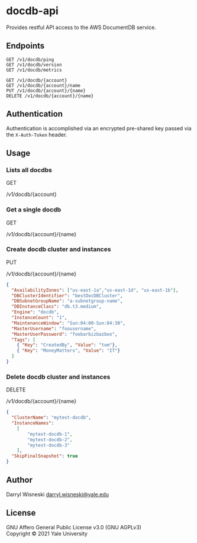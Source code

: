 # docdb-api

Provides restful API access to the AWS DocumentDB service.

## Endpoints

```
GET /v1/docdb/ping
GET /v1/docdb/version
GET /v1/docdb/metrics

GET /v1/docdb/{account}
GET /v1/docdb/{account}/name
PUT /v1/docdb/{account}/{name}
DELETE /v1/docdb/{account}/{name}
```

## Authentication

Authentication is accomplished via an encrypted pre-shared key passed via the `X-Auth-Token` header.

## Usage

### Lists all docdbs

GET

/v1/docdb/{account}

### Get a single docdb

GET

/v1/docdb/{account}/{name}


### Create docdb cluster and instances

PUT

/v1/docdb/{account}/{name}

```JSON
{
  "AvailabilityZones": ["us-east-1a","us-east-1d", "us-east-1b"],
  "DBClusterIdentifier": "bestDocDBCluster",
  "DBSubnetGroupName": "a-subnetgroup-name",
  "DBInstanceClass": "db.t3.medium",
  "Engine": "docdb",
  "InstanceCount": "1",
  "MaintenanceWindow": "Sun:04:00-Sun:04:30",
  "MasterUsername": "foousername",
  "MasterUserPassword": "foobarbizbazboo",
  "Tags": [
    { "Key": "CreatedBy", "Value": "tom"},
    { "Key": "MoneyMatters", "Value": "IT"}
  ]
}
```

### Delete docdb cluster and instances

DELETE

/v1/docdb/{account}/{name}

```JSON
{
  "ClusterName": "mytest-docdb",
  "InstanceNames":
    [
        "mytest-docdb-1",
        "mytest-docdb-2",
        "mytest-docdb-3"
    ],
  "SkipFinalSnapshot": true
}
```

## Author

Darryl Wisneski <darryl.wisneski@yale.edu>

## License

GNU Affero General Public License v3.0 (GNU AGPLv3)  
Copyright © 2021 Yale University
